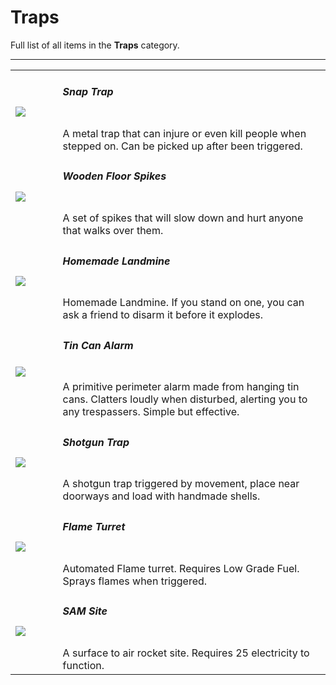 # Traps
Full list of all <Badge type="danger" text="7"/> items in the **Traps** category.

---
<table>
	<tr >
		<td style="width:15%;">
			<img src="https://carbonmod.gg/assets/media/items/trap.bear.png">
			</td>
		<td>
	<h5 id="trap.bear"><a href="#trap.bear"><Badge type="tip" text="#"/></a> Snap Trap </h5> 
	<Badge type="info" text="-582782051"/> <Badge type="info" text="trap.bear"/> <Badge type="warning" text="x3"/> <Badge type="warning" text="Uncommon"/><br>
	A metal trap that can injure or even kill people when stepped on. Can be picked up after been triggered.
</td>
</tr>
	<tr >
		<td style="width:15%;">
			<img src="https://carbonmod.gg/assets/media/items/spikes.floor.png">
			</td>
		<td>
	<h5 id="spikes.floor"><a href="#spikes.floor"><Badge type="tip" text="#"/></a> Wooden Floor Spikes </h5> 
	<Badge type="info" text="-92759291"/> <Badge type="info" text="spikes.floor"/> <Badge type="warning" text="x10"/> <Badge type="warning" text="Common"/><br>
	A set of spikes that will slow down and hurt anyone that walks over them.
</td>
</tr>
	<tr >
		<td style="width:15%;">
			<img src="https://carbonmod.gg/assets/media/items/trap.landmine.png">
			</td>
		<td>
	<h5 id="trap.landmine"><a href="#trap.landmine"><Badge type="tip" text="#"/></a> Homemade Landmine </h5> 
	<Badge type="info" text="-1663759755"/> <Badge type="info" text="trap.landmine"/> <Badge type="warning" text="x5"/> <Badge type="warning" text="Rare"/><br>
	Homemade Landmine. If you stand on one, you can ask a friend to disarm it before it explodes.
</td>
</tr>
	<tr >
		<td style="width:15%;">
			<img src="https://carbonmod.gg/assets/media/items/tincan.alarm.png">
			</td>
		<td>
	<h5 id="tincan.alarm"><a href="#tincan.alarm"><Badge type="tip" text="#"/></a> Tin Can Alarm </h5> 
	<Badge type="info" text="962186730"/> <Badge type="info" text="tincan.alarm"/> <Badge type="warning" text="x1"/> <Badge type="warning" text="Uncommon"/><br>
	A primitive perimeter alarm made from hanging tin cans. Clatters loudly when disturbed, alerting you to any trespassers. Simple but effective.
</td>
</tr>
	<tr >
		<td style="width:15%;">
			<img src="https://carbonmod.gg/assets/media/items/guntrap.png">
			</td>
		<td>
	<h5 id="guntrap"><a href="#guntrap"><Badge type="tip" text="#"/></a> Shotgun Trap </h5> 
	<Badge type="info" text="352499047"/> <Badge type="info" text="guntrap"/> <Badge type="warning" text="x1"/> <Badge type="warning" text="Rare"/><br>
	A shotgun trap triggered by movement, place near doorways and load with handmade shells.
</td>
</tr>
	<tr >
		<td style="width:15%;">
			<img src="https://carbonmod.gg/assets/media/items/flameturret.png">
			</td>
		<td>
	<h5 id="flameturret"><a href="#flameturret"><Badge type="tip" text="#"/></a> Flame Turret </h5> 
	<Badge type="info" text="528668503"/> <Badge type="info" text="flameturret"/> <Badge type="warning" text="x1"/> <Badge type="warning" text="Uncommon"/><br>
	Automated Flame turret. Requires Low Grade Fuel. Sprays flames when triggered.
</td>
</tr>
	<tr >
		<td style="width:15%;">
			<img src="https://carbonmod.gg/assets/media/items/samsite.png">
			</td>
		<td>
	<h5 id="samsite"><a href="#samsite"><Badge type="tip" text="#"/></a> SAM Site </h5> 
	<Badge type="info" text="-1009359066"/> <Badge type="info" text="samsite"/> <Badge type="warning" text="x1"/> <br>
	A surface to air rocket site. Requires 25 electricity to function.
</td>
</tr>
</table>
